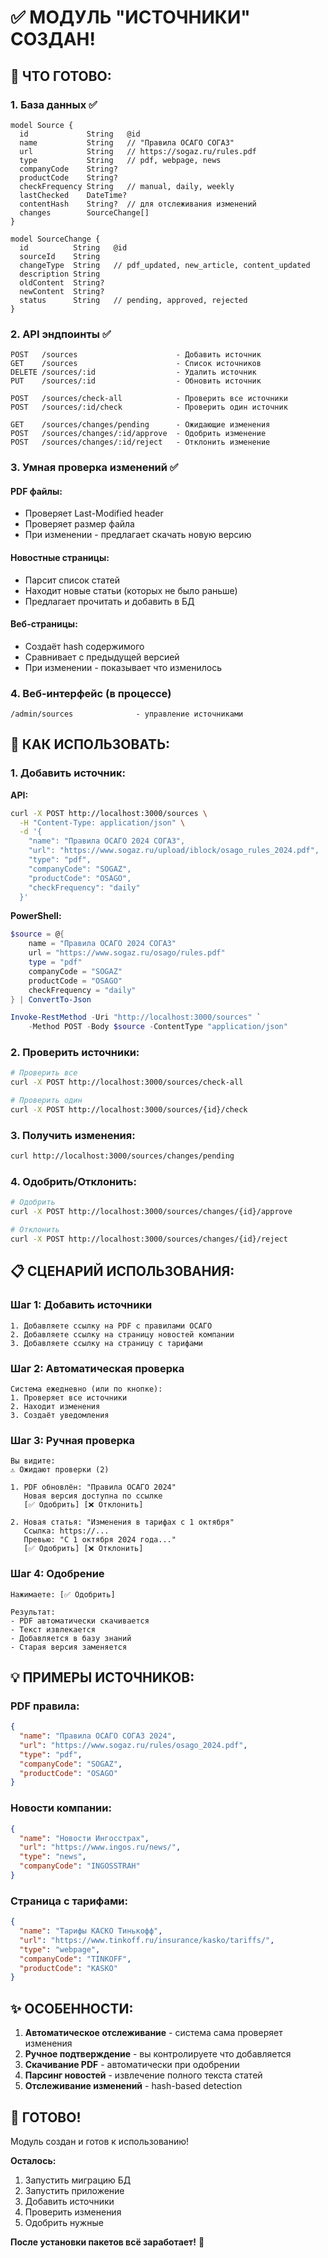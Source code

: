 # ✅ МОДУЛЬ "ИСТОЧНИКИ" СОЗДАН!

## 🎯 ЧТО ГОТОВО:

### 1. **База данных** ✅
```prisma
model Source {
  id             String   @id
  name           String   // "Правила ОСАГО СОГАЗ"
  url            String   // https://sogaz.ru/rules.pdf
  type           String   // pdf, webpage, news
  companyCode    String?
  productCode    String?
  checkFrequency String   // manual, daily, weekly
  lastChecked    DateTime?
  contentHash    String?  // для отслеживания изменений
  changes        SourceChange[]
}

model SourceChange {
  id          String   @id
  sourceId    String
  changeType  String   // pdf_updated, new_article, content_updated
  description String
  oldContent  String?
  newContent  String?
  status      String   // pending, approved, rejected
}
```

### 2. **API эндпоинты** ✅
```
POST   /sources                      - Добавить источник
GET    /sources                      - Список источников
DELETE /sources/:id                  - Удалить источник
PUT    /sources/:id                  - Обновить источник

POST   /sources/check-all            - Проверить все источники
POST   /sources/:id/check            - Проверить один источник

GET    /sources/changes/pending      - Ожидающие изменения
POST   /sources/changes/:id/approve  - Одобрить изменение
POST   /sources/changes/:id/reject   - Отклонить изменение
```

### 3. **Умная проверка изменений** ✅

#### PDF файлы:
- Проверяет Last-Modified header
- Проверяет размер файла
- При изменении - предлагает скачать новую версию

#### Новостные страницы:
- Парсит список статей
- Находит новые статьи (которых не было раньше)
- Предлагает прочитать и добавить в БД

#### Веб-страницы:
- Создаёт hash содержимого
- Сравнивает с предыдущей версией
- При изменении - показывает что изменилось

### 4. **Веб-интерфейс** (в процессе)
```
/admin/sources              - управление источниками
```

## 🚀 КАК ИСПОЛЬЗОВАТЬ:

### 1. Добавить источник:

**API:**
```bash
curl -X POST http://localhost:3000/sources \
  -H "Content-Type: application/json" \
  -d '{
    "name": "Правила ОСАГО 2024 СОГАЗ",
    "url": "https://www.sogaz.ru/upload/iblock/osago_rules_2024.pdf",
    "type": "pdf",
    "companyCode": "SOGAZ",
    "productCode": "OSAGO",
    "checkFrequency": "daily"
  }'
```

**PowerShell:**
```powershell
$source = @{
    name = "Правила ОСАГО 2024 СОГАЗ"
    url = "https://www.sogaz.ru/osago/rules.pdf"
    type = "pdf"
    companyCode = "SOGAZ"
    productCode = "OSAGO"
    checkFrequency = "daily"
} | ConvertTo-Json

Invoke-RestMethod -Uri "http://localhost:3000/sources" `
    -Method POST -Body $source -ContentType "application/json"
```

### 2. Проверить источники:

```bash
# Проверить все
curl -X POST http://localhost:3000/sources/check-all

# Проверить один
curl -X POST http://localhost:3000/sources/{id}/check
```

### 3. Получить изменения:

```bash
curl http://localhost:3000/sources/changes/pending
```

### 4. Одобрить/Отклонить:

```bash
# Одобрить
curl -X POST http://localhost:3000/sources/changes/{id}/approve

# Отклонить
curl -X POST http://localhost:3000/sources/changes/{id}/reject
```

## 📋 СЦЕНАРИЙ ИСПОЛЬЗОВАНИЯ:

### Шаг 1: Добавить источники
```
1. Добавляете ссылку на PDF с правилами ОСАГО
2. Добавляете ссылку на страницу новостей компании
3. Добавляете ссылку на страницу с тарифами
```

### Шаг 2: Автоматическая проверка
```
Система ежедневно (или по кнопке):
1. Проверяет все источники
2. Находит изменения
3. Создаёт уведомления
```

### Шаг 3: Ручная проверка
```
Вы видите:
⚠️ Ожидают проверки (2)

1. PDF обновлён: "Правила ОСАГО 2024"
   Новая версия доступна по ссылке
   [✅ Одобрить] [❌ Отклонить]

2. Новая статья: "Изменения в тарифах с 1 октября"
   Ссылка: https://...
   Превью: "С 1 октября 2024 года..."
   [✅ Одобрить] [❌ Отклонить]
```

### Шаг 4: Одобрение
```
Нажимаете: [✅ Одобрить]

Результат:
- PDF автоматически скачивается
- Текст извлекается
- Добавляется в базу знаний
- Старая версия заменяется
```

## 💡 ПРИМЕРЫ ИСТОЧНИКОВ:

### PDF правила:
```json
{
  "name": "Правила ОСАГО СОГАЗ 2024",
  "url": "https://www.sogaz.ru/rules/osago_2024.pdf",
  "type": "pdf",
  "companyCode": "SOGAZ",
  "productCode": "OSAGO"
}
```

### Новости компании:
```json
{
  "name": "Новости Ингосстрах",
  "url": "https://www.ingos.ru/news/",
  "type": "news",
  "companyCode": "INGOSSTRAH"
}
```

### Страница с тарифами:
```json
{
  "name": "Тарифы КАСКО Тинькофф",
  "url": "https://www.tinkoff.ru/insurance/kasko/tariffs/",
  "type": "webpage",
  "companyCode": "TINKOFF",
  "productCode": "KASKO"
}
```

## ✨ ОСОБЕННОСТИ:

1. **Автоматическое отслеживание** - система сама проверяет изменения
2. **Ручное подтверждение** - вы контролируете что добавляется
3. **Скачивание PDF** - автоматически при одобрении
4. **Парсинг новостей** - извлечение полного текста статей
5. **Отслеживание изменений** - hash-based detection

## 🎉 ГОТОВО!

Модуль создан и готов к использованию!

**Осталось:**
1. Запустить миграцию БД
2. Запустить приложение
3. Добавить источники
4. Проверить изменения
5. Одобрить нужные

**После установки пакетов всё заработает!** 🚀

